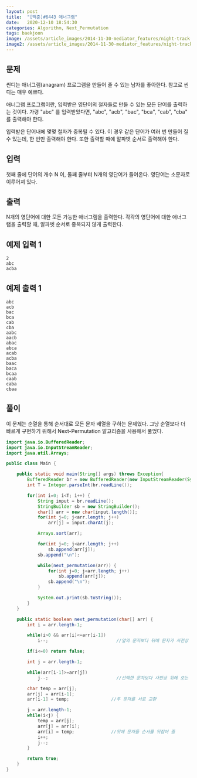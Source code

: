 ```yaml
---
layout: post
title:  "[백준]#6443 애너그램"
date:   2020-12-10 18:54:30
categories: Algorithm, Next_Permutation
tags: baekjoon
image: /assets/article_images/2014-11-30-mediator_features/night-track.JPG
image2: /assets/article_images/2014-11-30-mediator_features/night-track-mobile.JPG
---
```


문제
--------------------

씬디는 애너그램(anagram) 프로그램을 만들어 줄 수 있는 남자를 좋아한다. 참고로 씬디는 매우 예쁘다.

애너그램 프로그램이란, 입력받은 영단어의 철자들로 만들 수 있는 모든 단어를 출력하는 것이다. 가령 "abc" 를 입력받았다면, "abc", "acb", "bac", "bca", "cab", "cba" 를 출력해야 한다.

입력받은 단어내에 몇몇 철자가 중복될 수 있다. 이 경우 같은 단어가 여러 번 만들어 질 수 있는데, 한 번만 출력해야 한다.  또한 출력할 때에 알파벳 순서로 출력해야 한다.

입력
---------------------------

첫째 줄에 단어의 개수 N 이, 둘째 줄부터 N개의 영단어가 들어온다. 영단어는 소문자로 이루어져 있다.

출력
----------------

N개의 영단어에 대한 모든 가능한 애너그램을 출력한다. 각각의 영단어에 대한 애너그램을 출력할 때, 알파벳 순서로 중복되지 않게 출력한다.

예제 입력 1 
----------------------

```
2
abc
acba
```

예제 출력 1 
------------------------

```
abc
acb
bac
bca
cab
cba
aabc
aacb
abac
abca
acab
acba
baac
baca
bcaa
caab
caba
cbaa
```

풀이
--------------------------

이 문제는 순열을 통해 순서대로 모든 문자 배열을 구하는 문제였다. 그냥 순열보다 더 빠르게 구현하기 위해서 Next-Permutation 알고리즘을 사용해서 풀었다.

```java
import java.io.BufferedReader;
import java.io.InputStreamReader;
import java.util.Arrays;

public class Main {

    public static void main(String[] args) throws Exception{
        BufferedReader br = new BufferedReader(new InputStreamReader(System.in));
        int T = Integer.parseInt(br.readLine());

        for(int i=0; i<T; i++) {
            String input = br.readLine();
            StringBuilder sb = new StringBuilder();
            char[] arr = new char[input.length()];
            for(int j=0; j<arr.length; j++)
                arr[j] = input.charAt(j);

            Arrays.sort(arr);

            for(int j=0; j<arr.length; j++)
                sb.append(arr[j]);
            sb.append("\n");

            while(next_permutation(arr)) {
                for(int j=0; j<arr.length; j++)
                    sb.append(arr[j]);
                sb.append("\n");
            }

            System.out.print(sb.toString());
        }
    }

    public static boolean next_permutation(char[] arr) {
        int i = arr.length-1;

        while(i>0 && arr[i]<=arr[i-1])
            i--;                          //앞의 문자보다 뒤에 문자가 사전상 뒤에 오는 경우 탐색

        if(i<=0) return false;

        int j = arr.length-1;

        while(arr[i-1]>=arr[j])
            j--;                          //선택한 문자보다 사전상 뒤에 오는 문자를 배열 끝에서부터 탐색

        char temp = arr[j];
        arr[j] = arr[i-1];
        arr[i-1] = temp;                //두 문자를 서로 교환

        j = arr.length-1;
        while(i<j) {
            temp = arr[j];
            arr[j] = arr[i];
            arr[i] = temp;              //뒤에 문자들 순서를 뒤집어 줌
            i++;
            j--;
        }

        return true;
    }
}
```
